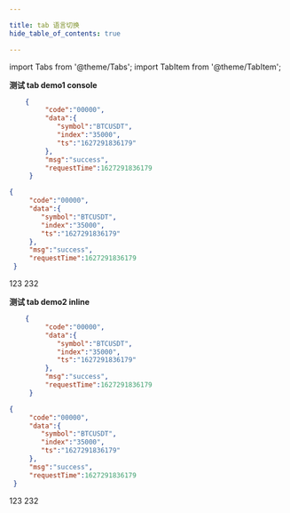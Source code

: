```yaml
---

title: tab 语言切换
hide_table_of_contents: true

---
```



import Tabs from '@theme/Tabs';
import TabItem from '@theme/TabItem';


**测试 tab  demo1  console**

<div className="api-code-console">
<Tabs>
  <TabItem value="apple" label="Java" default>

```json title=参数请求
    {
         "code":"00000",
         "data":{
            "symbol":"BTCUSDT",
            "index":"35000",
            "ts":"1627291836179"
         },
         "msg":"success",
         "requestTime":1627291836179
     }
```
```json title="响应示例"
{
     "code":"00000",
     "data":{
        "symbol":"BTCUSDT",
        "index":"35000",
        "ts":"1627291836179"
     },
     "msg":"success",
     "requestTime":1627291836179
 }
```

  </TabItem>
  <TabItem value="orange" label="CURL">
    123
  </TabItem>
  <TabItem value="banana" label="Python">
    232
  </TabItem>
</Tabs>
</div>


**测试 tab  demo2  inline**

<div className="">
<Tabs>
  <TabItem value="apple" label="Apple" default>

```json title=参数请求
    {
         "code":"00000",
         "data":{
            "symbol":"BTCUSDT",
            "index":"35000",
            "ts":"1627291836179"
         },
         "msg":"success",
         "requestTime":1627291836179
     }
```
```json title="响应示例"
{
     "code":"00000",
     "data":{
        "symbol":"BTCUSDT",
        "index":"35000",
        "ts":"1627291836179"
     },
     "msg":"success",
     "requestTime":1627291836179
 }
```

  </TabItem>
  <TabItem value="orange" label="Orange">
    123
  </TabItem>
  <TabItem value="banana" label="Banana">
    232
  </TabItem>
</Tabs>
</div>

